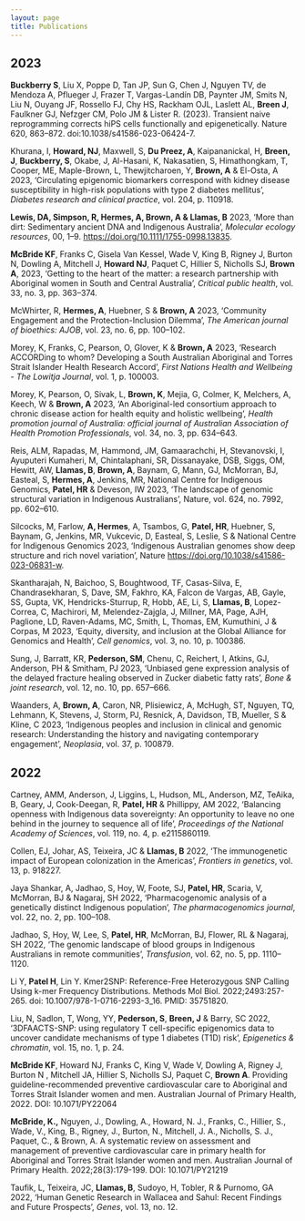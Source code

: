 ```yaml
---
layout: page
title: Publications
---
```


## 2023
**Buckberry S**, Liu X, Poppe D, Tan JP, Sun G, Chen J, Nguyen TV, de Mendoza A, Pflueger J, Frazer T, Vargas-Landín DB, Paynter JM, Smits N, Liu N, Ouyang JF, Rossello FJ, Chy HS, Rackham OJL, Laslett AL, **Breen J**, Faulkner GJ, Nefzger CM, Polo JM & Lister R. (2023). Transient naive reprogramming corrects hiPS cells functionally and epigenetically.  Nature 620, 863–872. doi:10.1038/s41586-023-06424-7.

Khurana, I, **Howard, NJ**, Maxwell, S, **Du Preez, A**, Kaipananickal, H, **Breen, J**, **Buckberry, S**, Okabe, J, Al-Hasani, K, Nakasatien, S, Himathongkam, T, Cooper, ME, Maple-Brown, L, Thewjitcharoen, Y, **Brown, A** & El-Osta, A 2023, ‘Circulating epigenomic biomarkers correspond with kidney disease susceptibility in high-risk populations with type 2 diabetes mellitus’, _Diabetes research and clinical practice_, vol. 204, p. 110918.

**Lewis, DA, Simpson, R, Hermes, A, Brown, A & Llamas, B** 2023, ‘More than dirt: Sedimentary ancient DNA and Indigenous Australia’, _Molecular ecology resources_, 00, 1–9. https://doi.org/10.1111/1755-0998.13835.

**McBride KF**, Franks C, Gisela Van Kessel, Wade V, King B, Rigney J, Burton N, Dowling A, Mitchell J, **Howard NJ**, Paquet C, Hillier S, Nicholls SJ, **Brown A**, 2023, ‘Getting to the heart of the matter: a research partnership with Aboriginal women in South and Central Australia’, _Critical public health_, vol. 33, no. 3, pp. 363–374.

McWhirter, R, **Hermes, A**, Huebner, S & **Brown, A** 2023, ‘Community Engagement and the Protection-Inclusion Dilemma’, _The American journal of bioethics: AJOB_, vol. 23, no. 6, pp. 100–102.

Morey, K, Franks, C, Pearson, O, Glover, K & **Brown, A** 2023, ‘Research ACCORDing to whom? Developing a South Australian Aboriginal and Torres Strait Islander Health Research Accord’, _First Nations Health and Wellbeing - The Lowitja Journal_, vol. 1, p. 100003.

Morey, K, Pearson, O, Sivak, L, **Brown, K**, Mejia, G, Colmer, K, Melchers, A, Keech, W & **Brown, A** 2023, ‘An Aboriginal-led consortium approach to chronic disease action for health equity and holistic wellbeing’, _Health promotion journal of Australia: official journal of Australian Association of Health Promotion Professionals_, vol. 34, no. 3, pp. 634–643.

Reis, ALM, Rapadas, M, Hammond, JM, Gamaarachchi, H, Stevanovski, I, Ayuputeri Kumaheri, M, Chintalaphani, SR, Dissanayake, DSB, Siggs, OM, Hewitt, AW, **Llamas, B**, **Brown, A**, Baynam, G, Mann, GJ, McMorran, BJ, Easteal, S, **Hermes, A**, Jenkins, MR, National Centre for Indigenous Genomics, **Patel, HR** & Deveson, IW 2023, ‘The landscape of genomic structural variation in Indigenous Australians’, Nature, vol. 624, no. 7992, pp. 602–610.

Silcocks, M, Farlow, **A, Hermes**, A, Tsambos, G, **Patel, HR**, Huebner, S, Baynam, G, Jenkins, MR, Vukcevic, D, Easteal, S, Leslie, S & National Centre for Indigenous Genomics 2023, ‘Indigenous Australian genomes show deep structure and rich novel variation’, Nature https://doi.org/10.1038/s41586-023-06831-w.

Skantharajah, N, Baichoo, S, Boughtwood, TF, Casas-Silva, E, Chandrasekharan, S, Dave, SM, Fakhro, KA, Falcon de Vargas, AB, Gayle, SS, Gupta, VK, Hendricks-Sturrup, R, Hobb, AE, Li, S, **Llamas, B**, Lopez-Correa, C, Machirori, M, Melendez-Zajgla, J, Millner, MA, Page, AJH, Paglione, LD, Raven-Adams, MC, Smith, L, Thomas, EM, Kumuthini, J & Corpas, M 2023, ‘Equity, diversity, and inclusion at the Global Alliance for Genomics and Health’, _Cell genomics_, vol. 3, no. 10, p. 100386.

Sung, J, Barratt, KR, **Pederson, SM**, Chenu, C, Reichert, I, Atkins, GJ, Anderson, PH & Smitham, PJ 2023, ‘Unbiased gene expression analysis of the delayed fracture healing observed in Zucker diabetic fatty rats’, _Bone & joint research_, vol. 12, no. 10, pp. 657–666.

Waanders, A, **Brown, A**, Caron, NR, Plisiewicz, A, McHugh, ST, Nguyen, TQ, Lehmann, K, Stevens, J, Storm, PJ, Resnick, A, Davidson, TB, Mueller, S & Kline, C 2023, ‘Indigenous peoples and inclusion in clinical and genomic research: Understanding the history and navigating contemporary engagement’, _Neoplasia_, vol. 37, p. 100879.

## 2022
Cartney, AMM, Anderson, J, Liggins, L, Hudson, ML, Anderson, MZ, TeAika, B, Geary, J, Cook-Deegan, R, **Patel, HR** & Phillippy, AM 2022, ‘Balancing openness with Indigenous data sovereignty: An opportunity to leave no one behind in the journey to sequence all of life’, _Proceedings of the National Academy of Sciences_, vol. 119, no. 4, p. e2115860119.

Collen, EJ, Johar, AS, Teixeira, JC & **Llamas, B** 2022, ‘The immunogenetic impact of European colonization in the Americas’, _Frontiers in genetics_, vol. 13, p. 918227.

Jaya Shankar, A, Jadhao, S, Hoy, W, Foote, SJ, **Patel, HR**, Scaria, V, McMorran, BJ & Nagaraj, SH 2022, ‘Pharmacogenomic analysis of a genetically distinct Indigenous population’, _The pharmacogenomics journal_, vol. 22, no. 2, pp. 100–108.

Jadhao, S, Hoy, W, Lee, S, **Patel, HR**, McMorran, BJ, Flower, RL & Nagaraj, SH 2022, ‘The genomic landscape of blood groups in Indigenous Australians in remote communities’, _Transfusion_, vol. 62, no. 5, pp. 1110–1120.

Li Y, **Patel H**, Lin Y. Kmer2SNP: Reference-Free Heterozygous SNP Calling Using k-mer Frequency Distributions. Methods Mol Biol. 2022;2493:257-265. doi: 10.1007/978-1-0716-2293-3_16. PMID: 35751820.

Liu, N, Sadlon, T, Wong, YY, **Pederson, S**, **Breen, J** & Barry, SC 2022, ‘3DFAACTS-SNP: using regulatory T cell-specific epigenomics data to uncover candidate mechanisms of type 1 diabetes (T1D) risk’, _Epigenetics & chromatin_, vol. 15, no. 1, p. 24.

**McBride KF**, Howard NJ, Franks C, King V, Wade V, Dowling A, Rigney J, Burton N , Mitchell JA, Hillier S, Nicholls SJ, Paquet C, **Brown A**. Providing guideline-recommended preventive cardiovascular care to Aboriginal and Torres Strait Islander women and men. Australian Journal of Primary Health, 2022. DOI: 10.1071/PY22064

**McBride, K.,** Nguyen, J., Dowling, A., Howard, N. J., Franks, C., Hillier, S., Wade, V., King, B., Rigney, J., Burton, N., Mitchell, J. A., Nicholls, S. J., Paquet, C., & Brown, A. A systematic review on assessment and management of preventive cardiovascular care in primary health for Aboriginal and Torres Strait Islander women and men. Australian Journal of Primary Health. 2022;28(3):179-199. DOI: 10.1071/PY21219

Taufik, L, Teixeira, JC, **Llamas, B**, Sudoyo, H, Tobler, R & Purnomo, GA 2022, ‘Human Genetic Research in Wallacea and Sahul: Recent Findings and Future Prospects’, _Genes_, vol. 13, no. 12.
